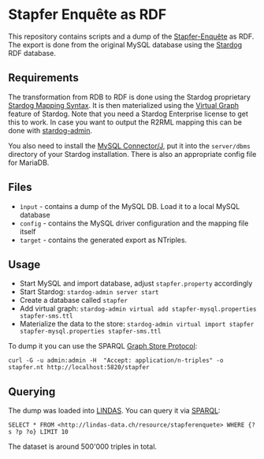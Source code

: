 # Stapfer Enquête as RDF

This repository contains scripts and a dump of the [Stapfer-Enquête](http://stapferenquete.ch/) as RDF. The export is done from the original MySQL database using the [Stardog](http://stardog.com/) RDF database.

## Requirements

The transformation from RDB to RDF is done using the Stardog proprietary [Stardog Mapping Syntax](http://docs.stardog.com/#StardogMapping%20Syntax). It is then materialized using the [Virtual Graph](http://docs.stardog.com/#_materializing_virtual_graphs) feature of Stardog. Note that you need a Stardog Enterprise license to get this to work. In case you want to output the R2RML mapping this can be done with [stardog-admin](http://www.stardog.com/docs/man/virtual-mappings).

You also need to install the [MySQL Connector/J](https://dev.mysql.com/downloads/connector/j/), put it into the `server/dbms` directory of your Stardog installation. There is also an appropriate config file for MariaDB.

## Files

* `ìnput` - contains a dump of the MySQL DB. Load it to a local MySQL database
* `config` - contains the MySQL driver configuration and the mapping file itself
* `target` - contains the generated export as NTriples.

## Usage

* Start MySQL and import database, adjust `stapfer.property` accordingly
* Start Stardog: `stardog-admin server start`
* Create a database called `stapfer`
* Add virtual graph: `stardog-admin virtual add stapfer-mysql.properties stapfer-sms.ttl`
* Materialize the data to the store: `stardog-admin virtual import stapfer stapfer-mysql.properties stapfer-sms.ttl` 

To dump it you can use the SPARQL [Graph Store Protocol]():

    curl -G -u admin:admin -H  "Accept: application/n-triples" -o stapfer.nt http://localhost:5820/stapfer

## Querying

The dump was loaded into [LINDAS](http://lindas-data.ch/). You can query it via [SPARQL](http://lindas-data.ch/sparql):

    SELECT * FROM <http://lindas-data.ch/resource/stapferenquete> WHERE {?s ?p ?o} LIMIT 10

The dataset is around 500'000 triples in total.
